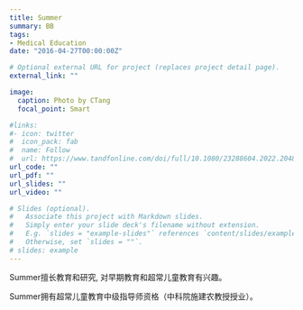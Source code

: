 ```yaml
---
title: Summer
summary: BB
tags:
- Medical Education
date: "2016-04-27T00:00:00Z"

# Optional external URL for project (replaces project detail page).
external_link: ""

image:
  caption: Photo by CTang
  focal_point: Smart

#links:
#- icon: twitter
#  icon_pack: fab
#  name: Follow
#  url: https://www.tandfonline.com/doi/full/10.1080/23288604.2022.2048438
url_code: ""
url_pdf: ""
url_slides: ""
url_video: ""

# Slides (optional).
#   Associate this project with Markdown slides.
#   Simply enter your slide deck's filename without extension.
#   E.g. `slides = "example-slides"` references `content/slides/example-slides.md`.
#   Otherwise, set `slides = ""`.
# slides: example
---
```


Summer擅长教育和研究, 对早期教育和超常儿童教育有兴趣。

Summer拥有超常儿童教育中级指导师资格（中科院施建农教授授业）。

